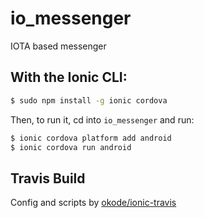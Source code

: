 # io_messenger

IOTA based messenger

## With the Ionic CLI:

```bash
$ sudo npm install -g ionic cordova
```

Then, to run it, cd into `io_messenger` and run:

```bash
$ ionic cordova platform add android
$ ionic cordova run android
```

## Travis Build

Config and scripts by [okode/ionic-travis](https://github.com/okode/ionic-travis)